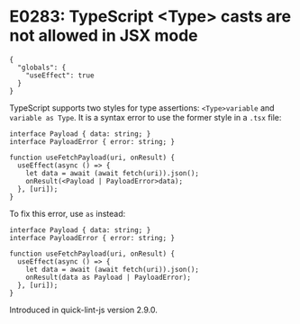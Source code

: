 # E0283: TypeScript &lt;Type&gt; casts are not allowed in JSX mode

```config-for-examples
{
  "globals": {
    "useEffect": true
  }
}
```

TypeScript supports two styles for type assertions: `<Type>variable` and
`variable as Type`. It is a syntax error to use the former style in a `.tsx`
file:

```typescript-jsx
interface Payload { data: string; }
interface PayloadError { error: string; }

function useFetchPayload(uri, onResult) {
  useEffect(async () => {
    let data = await (await fetch(uri)).json();
    onResult(<Payload | PayloadError>data);
  }, [uri]);
}
```

To fix this error, use `as` instead:

```typescript-jsx
interface Payload { data: string; }
interface PayloadError { error: string; }

function useFetchPayload(uri, onResult) {
  useEffect(async () => {
    let data = await (await fetch(uri)).json();
    onResult(data as Payload | PayloadError);
  }, [uri]);
}
```

Introduced in quick-lint-js version 2.9.0.

